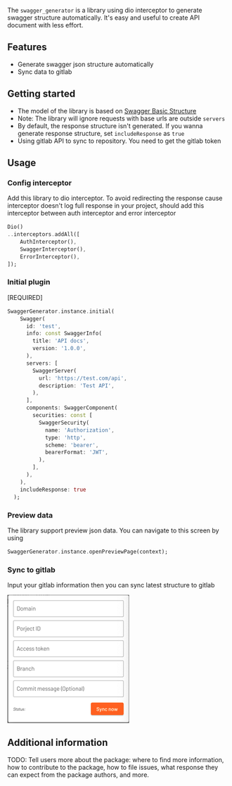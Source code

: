 The `swagger_generator` is a library using dio interceptor to generate swagger structure automatically. It's easy and useful to create API document with less effort.

## Features

- Generate swagger json structure automatically
- Sync data to gitlab

## Getting started

- The model of the library is based on [Swagger Basic Structure](https://swagger.io/docs/specification/basic-structure/)
- Note: The library will ignore requests with base urls are outside `servers`
- By default, the response structure isn't generated. If you wanna generate response structure, set `includeResponse` as `true`
- Using gitlab API to sync to repository. You need to get the gitlab token


## Usage

### Config interceptor

Add this library to dio interceptor. To avoid redirecting the response cause interceptor doesn't log full response in your project, should add this interceptor between auth interceptor and error interceptor

```dart
Dio()
..interceptors.addAll([
    AuthInterceptor(),
    SwaggerInterceptor(),
    ErrorInterceptor(),
]);
```

### Initial plugin

[REQUIRED]

```dart
SwaggerGenerator.instance.initial(
    Swagger(
      id: 'test',
      info: const SwaggerInfo(
        title: 'API docs',
        version: '1.0.0',
      ),
      servers: [
        SwaggerServer(
          url: 'https://test.com/api',
          description: 'Test API',
        ),
      ],
      components: SwaggerComponent(
        securities: const [
          SwaggerSecurity(
            name: 'Authorization',
            type: 'http',
            scheme: 'bearer',
            bearerFormat: 'JWT',
          ),
        ],
      ),
    ),  
    includeResponse: true
  );
```

### Preview data

The library support preview json data. You can navigate to this screen by using

```dart
SwaggerGenerator.instance.openPreviewPage(context);
```

### Sync to gitlab

Input your gitlab information then you can sync latest structure to gitlab

![FORM](sync_form.png)

## Additional information

TODO: Tell users more about the package: where to find more information, how to 
contribute to the package, how to file issues, what response they can expect 
from the package authors, and more.
